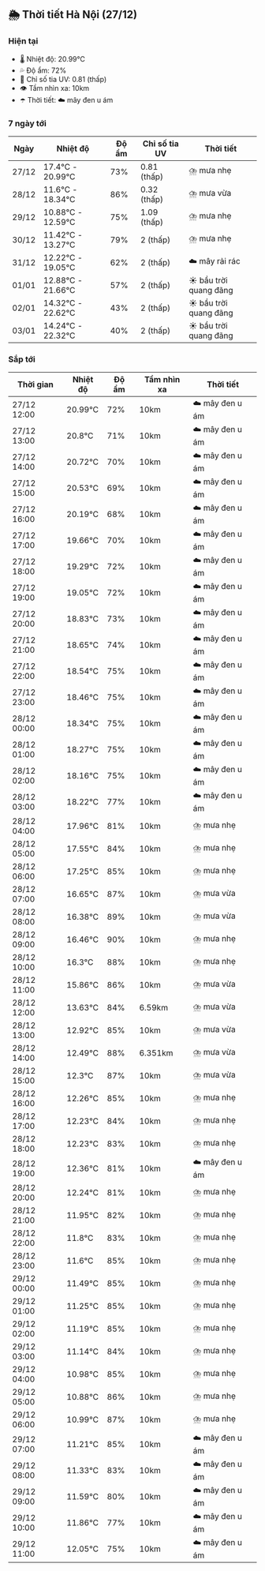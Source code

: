 ## 🌦️ Thời tiết Hà Nội (27/12)

### Hiện tại

- 🌡️ Nhiệt độ: 20.99℃
- 💦 Độ ẩm: 72%
- 🌟 Chỉ số tia UV: 0.81 (thấp)
- 👁️ Tầm nhìn xa: 10km
- ☂️ Thời tiết: ☁️ mây đen u ám

### 7 ngày tới

| Ngày | Nhiệt độ | Độ ẩm | Chỉ số tia UV | Thời tiết |
| --- | --- | --- | --- | --- |
| 27/12 | 17.4℃ - 20.99℃ | 73% | 0.81 (thấp) | ⛈️ mưa nhẹ |
| 28/12 | 11.6℃ - 18.34℃ | 86% | 0.32 (thấp) | ⛈️ mưa vừa |
| 29/12 | 10.88℃ - 12.59℃ | 75% | 1.09 (thấp) | ⛈️ mưa nhẹ |
| 30/12 | 11.42℃ - 13.27℃ | 79% | 2 (thấp) | ⛈️ mưa nhẹ |
| 31/12 | 12.22℃ - 19.05℃ | 62% | 2 (thấp) | ☁️ mây rải rác |
| 01/01 | 12.88℃ - 21.66℃ | 57% | 2 (thấp) | ☀️ bầu trời quang đãng |
| 02/01 | 14.32℃ - 22.62℃ | 43% | 2 (thấp) | ☀️ bầu trời quang đãng |
| 03/01 | 14.24℃ - 22.32℃ | 40% | 2 (thấp) | ☀️ bầu trời quang đãng |

### Sắp tới

| Thời gian | Nhiệt độ | Độ ẩm | Tầm nhìn xa | Thời tiết |
| --- | --- | --- | --- | --- |
| 27/12 12:00 | 20.99℃ | 72% | 10km | ☁️ mây đen u ám |
| 27/12 13:00 | 20.8℃ | 71% | 10km | ☁️ mây đen u ám |
| 27/12 14:00 | 20.72℃ | 70% | 10km | ☁️ mây đen u ám |
| 27/12 15:00 | 20.53℃ | 69% | 10km | ☁️ mây đen u ám |
| 27/12 16:00 | 20.19℃ | 68% | 10km | ☁️ mây đen u ám |
| 27/12 17:00 | 19.66℃ | 70% | 10km | ☁️ mây đen u ám |
| 27/12 18:00 | 19.29℃ | 72% | 10km | ☁️ mây đen u ám |
| 27/12 19:00 | 19.05℃ | 72% | 10km | ☁️ mây đen u ám |
| 27/12 20:00 | 18.83℃ | 73% | 10km | ☁️ mây đen u ám |
| 27/12 21:00 | 18.65℃ | 74% | 10km | ☁️ mây đen u ám |
| 27/12 22:00 | 18.54℃ | 75% | 10km | ☁️ mây đen u ám |
| 27/12 23:00 | 18.46℃ | 75% | 10km | ☁️ mây đen u ám |
| 28/12 00:00 | 18.34℃ | 75% | 10km | ☁️ mây đen u ám |
| 28/12 01:00 | 18.27℃ | 75% | 10km | ☁️ mây đen u ám |
| 28/12 02:00 | 18.16℃ | 75% | 10km | ☁️ mây đen u ám |
| 28/12 03:00 | 18.22℃ | 77% | 10km | ☁️ mây đen u ám |
| 28/12 04:00 | 17.96℃ | 81% | 10km | ⛈️ mưa nhẹ |
| 28/12 05:00 | 17.55℃ | 84% | 10km | ⛈️ mưa nhẹ |
| 28/12 06:00 | 17.25℃ | 85% | 10km | ⛈️ mưa nhẹ |
| 28/12 07:00 | 16.65℃ | 87% | 10km | ⛈️ mưa vừa |
| 28/12 08:00 | 16.38℃ | 89% | 10km | ⛈️ mưa vừa |
| 28/12 09:00 | 16.46℃ | 90% | 10km | ⛈️ mưa nhẹ |
| 28/12 10:00 | 16.3℃ | 88% | 10km | ⛈️ mưa nhẹ |
| 28/12 11:00 | 15.86℃ | 86% | 10km | ⛈️ mưa vừa |
| 28/12 12:00 | 13.63℃ | 84% | 6.59km | ⛈️ mưa vừa |
| 28/12 13:00 | 12.92℃ | 85% | 10km | ⛈️ mưa vừa |
| 28/12 14:00 | 12.49℃ | 88% | 6.351km | ⛈️ mưa vừa |
| 28/12 15:00 | 12.3℃ | 87% | 10km | ⛈️ mưa vừa |
| 28/12 16:00 | 12.26℃ | 85% | 10km | ⛈️ mưa nhẹ |
| 28/12 17:00 | 12.23℃ | 84% | 10km | ⛈️ mưa nhẹ |
| 28/12 18:00 | 12.23℃ | 83% | 10km | ⛈️ mưa nhẹ |
| 28/12 19:00 | 12.36℃ | 81% | 10km | ☁️ mây đen u ám |
| 28/12 20:00 | 12.24℃ | 81% | 10km | ⛈️ mưa nhẹ |
| 28/12 21:00 | 11.95℃ | 82% | 10km | ⛈️ mưa nhẹ |
| 28/12 22:00 | 11.8℃ | 83% | 10km | ⛈️ mưa nhẹ |
| 28/12 23:00 | 11.6℃ | 85% | 10km | ⛈️ mưa nhẹ |
| 29/12 00:00 | 11.49℃ | 85% | 10km | ⛈️ mưa nhẹ |
| 29/12 01:00 | 11.25℃ | 85% | 10km | ⛈️ mưa nhẹ |
| 29/12 02:00 | 11.19℃ | 85% | 10km | ⛈️ mưa nhẹ |
| 29/12 03:00 | 11.14℃ | 84% | 10km | ⛈️ mưa nhẹ |
| 29/12 04:00 | 10.98℃ | 85% | 10km | ⛈️ mưa nhẹ |
| 29/12 05:00 | 10.88℃ | 86% | 10km | ⛈️ mưa nhẹ |
| 29/12 06:00 | 10.99℃ | 87% | 10km | ⛈️ mưa nhẹ |
| 29/12 07:00 | 11.21℃ | 85% | 10km | ☁️ mây đen u ám |
| 29/12 08:00 | 11.33℃ | 83% | 10km | ☁️ mây đen u ám |
| 29/12 09:00 | 11.59℃ | 80% | 10km | ☁️ mây đen u ám |
| 29/12 10:00 | 11.86℃ | 77% | 10km | ☁️ mây đen u ám |
| 29/12 11:00 | 12.05℃ | 75% | 10km | ☁️ mây đen u ám |
